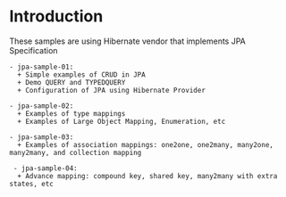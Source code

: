 # Introduction

These samples are using Hibernate vendor that implements JPA Specification

    - jpa-sample-01:
      + Simple examples of CRUD in JPA
      + Demo QUERY and TYPEDQUERY
      + Configuration of JPA using Hibernate Provider
      
    - jpa-sample-02:
      + Examples of type mappings
      + Examples of Large Object Mapping, Enumeration, etc
      
    - jpa-sample-03:
      + Examples of association mappings: one2one, one2many, many2one, many2many, and collection mapping
      
     - jpa-sample-04:
      + Advance mapping: compound key, shared key, many2many with extra states, etc
    
